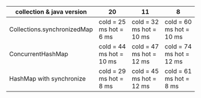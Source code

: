 | collection & java version   | 20                        | 11                                    | 8                           |
|-----------------------------|---------------------------|---------------------------------------|-----------------------------|
| Collections.synchronizedMap | cold = 25 ms hot = 6 ms   | cold = 32 ms hot = 10 ms              | cold = 60 ms  hot = 10 ms   |                  
| ConcurrentHashMap           | cold = 44 ms hot = 10 ms  | cold = 47 ms  hot = 12 ms             | cold = 74 ms hot = 12 ms    |                  
| HashMap with synchronize    | cold = 29 ms hot = 8 ms   | cold =  45 ms hot = 12 ms             | cold = 61 ms hot = 8 ms     |                  
